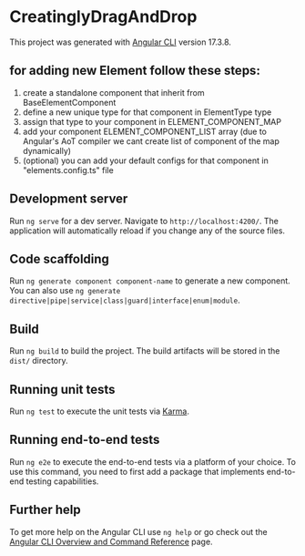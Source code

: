 # CreatinglyDragAndDrop

This project was generated with [Angular CLI](https://github.com/angular/angular-cli) version 17.3.8.

## for adding new Element follow these steps:
1. create a standalone component that inherit from BaseElementComponent
2. define a new unique type for that component in ElementType type
3. assign that type to your component in ELEMENT_COMPONENT_MAP
4. add your component ELEMENT_COMPONENT_LIST array (due to Angular's AoT compiler we cant create list of component of the map dynamically)
5. (optional) you can add your default configs for that component in "elements.config.ts" file

## Development server

Run `ng serve` for a dev server. Navigate to `http://localhost:4200/`. The application will automatically reload if you change any of the source files.

## Code scaffolding

Run `ng generate component component-name` to generate a new component. You can also use `ng generate directive|pipe|service|class|guard|interface|enum|module`.

## Build

Run `ng build` to build the project. The build artifacts will be stored in the `dist/` directory.

## Running unit tests

Run `ng test` to execute the unit tests via [Karma](https://karma-runner.github.io).

## Running end-to-end tests

Run `ng e2e` to execute the end-to-end tests via a platform of your choice. To use this command, you need to first add a package that implements end-to-end testing capabilities.

## Further help

To get more help on the Angular CLI use `ng help` or go check out the [Angular CLI Overview and Command Reference](https://angular.io/cli) page.
